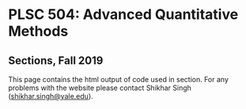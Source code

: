 # PLSC 504: Advanced Quantitative Methods
## Sections, Fall 2019

This page contains the html output of code used in section. For any problems with the website please contact Shikhar Singh (shikhar.singh@yale.edu). 

<!-- Calendly badge widget begin -->
<link href="https://assets.calendly.com/assets/external/widget.css" rel="stylesheet">
<script src="https://assets.calendly.com/assets/external/widget.js" type="text/javascript"></script>
<script type="text/javascript">Calendly.initBadgeWidget({ url: 'https://calendly.com/shikhar-singh/quantmethods', text: 'Schedule time with me', color: '#00a2ff', textColor: '#ffffff', branding: true });</script>
<!-- Calendly badge widget end -->

